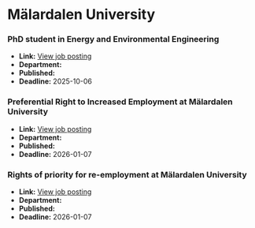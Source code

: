 # Mälardalen University

### PhD student in Energy and Environmental Engineering
- **Link:** [View job posting](https://web103.reachmee.com/ext/I018/1151/main?site=8&validator=2efd9e54ee423d53334ac7960e3b4e03&lang=UK&rmpage=job&rmjob=3404)
- **Department:** 
- **Published:** 
- **Deadline:** 2025-10-06

### Preferential Right to Increased Employment at Mälardalen University
- **Link:** [View job posting](https://web103.reachmee.com/ext/I018/1151/main?site=8&validator=2efd9e54ee423d53334ac7960e3b4e03&lang=UK&rmpage=job&rmjob=3371)
- **Department:** 
- **Published:** 
- **Deadline:** 2026-01-07

### Rights of priority for re-employment at Mälardalen University
- **Link:** [View job posting](https://web103.reachmee.com/ext/I018/1151/main?site=8&validator=2efd9e54ee423d53334ac7960e3b4e03&lang=UK&rmpage=job&rmjob=3370)
- **Department:** 
- **Published:** 
- **Deadline:** 2026-01-07

